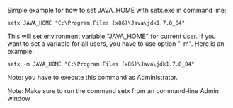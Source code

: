 Simple example for how to set JAVA_HOME with setx.exe in command line:

    setx JAVA_HOME "C:\Program Files (x86)\Java\jdk1.7.0_04"

This will set environment variable "JAVA_HOME" for current user. If you want to set a variable for all users, you have to use option "-m". Here is an example:

    setx -m JAVA_HOME "C:\Program Files (x86)\Java\jdk1.7.0_04"

Note: you have to execute this command as Administrator.

Note: Make sure to run the command setx from an command-line Admin window
